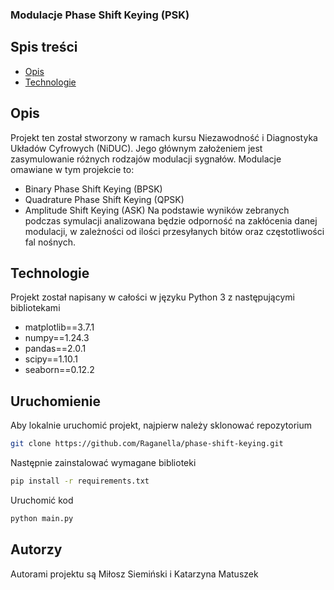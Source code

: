 ### Modulacje Phase Shift Keying (PSK)
## Spis treści
* [Opis](#opis)
* [Technologie](#technologie)
 
 ## Opis
 Projekt ten został stworzony w ramach kursu Niezawodność i Diagnostyka Układów Cyfrowych (NiDUC).
 Jego głównym założeniem jest zasymulowanie różnych rodzajów modulacji sygnałów.
 Modulacje omawiane w tym projekcie to:
 * Binary Phase Shift Keying (BPSK)
 * Quadrature Phase Shift Keying (QPSK)
 * Amplitude Shift Keying (ASK)
 Na podstawie wyników zebranych podczas symulacji analizowana będzie odporność na zakłócenia danej modulacji,
 w zależności od ilości przesyłanych bitów oraz częstotliwości fal nośnych.

 ## Technologie
Projekt został napisany w całości w języku Python 3 z następującymi bibliotekami
* matplotlib==3.7.1
* numpy==1.24.3
* pandas==2.0.1
* scipy==1.10.1
* seaborn==0.12.2

## Uruchomienie
Aby lokalnie uruchomić projekt, najpierw należy sklonować repozytorium

``` bash
git clone https://github.com/Raganella/phase-shift-keying.git
```
Następnie zainstalować wymagane biblioteki

```bash
pip install -r requirements.txt
```
Uruchomić kod
```bash
python main.py
```

## Autorzy
Autorami projektu są Miłosz Siemiński i Katarzyna Matuszek
